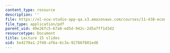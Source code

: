 ```yaml
---
content_type: resource
description: ''
file: https://ol-ocw-studio-app-qa.s3.amazonaws.com/courses/11-438-economic-development-planning-spring-2020/5e4270a12f40af6a6c3a92786f801ed8_MIT11_438s20_lec15.pdf
file_type: application/pdf
parent_uid: 49e26fc5-67a8-ed5d-942c-2d5a7ff1d3d2
resourcetype: Document
title: Lecture 15 slides
uid: 5e4270a1-2f40-af6a-6c3a-92786f801ed8
---
```

